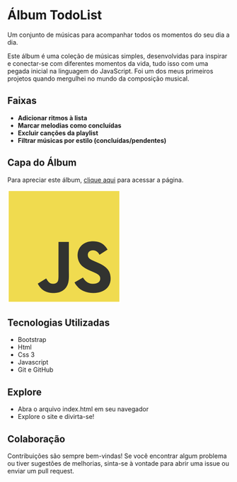 # Álbum TodoList

Um conjunto de músicas para acompanhar todos os momentos do seu dia a dia.

Este álbum é uma coleção de músicas simples, desenvolvidas para inspirar e conectar-se com diferentes momentos da vida, tudo isso com uma pegada inicial na linguagem do JavaScript. Foi um dos meus primeiros projetos quando mergulhei no mundo da composição musical.

## Faixas

- **Adicionar ritmos à lista**
- **Marcar melodias como concluídas**
- **Excluir canções da playlist**
- **Filtrar músicas por estilo (concluídas/pendentes)**

## Capa do Álbum

Para apreciar este álbum, [clique aqui](https://samuel-santana109.github.io/toDoList/) para acessar a página.

![Capa do Álbum](https://github.com/devicons/devicon/blob/master/icons/javascript/javascript-original.svg)

 ## Tecnologias Utilizadas
- Bootstrap 
 - Html 
 - Css 3
 - Javascript 
 - Git e GitHub 

## Explore 
- Abra o arquivo index.html em seu navegador
- Explore o site e divirta-se!


## Colaboração 

<p> Contribuições são sempre bem-vindas! Se você encontrar algum problema ou tiver sugestões de melhorias, 
  sinta-se à vontade para abrir uma issue ou enviar um pull request.  </p>
